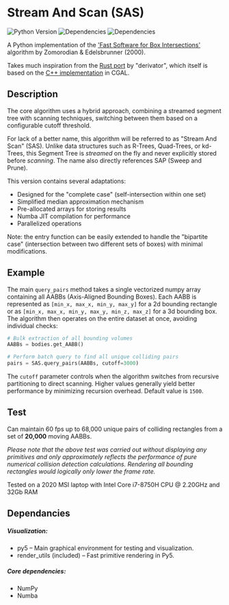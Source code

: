 # Stream And Scan (SAS)

![Python Version](https://img.shields.io/badge/python-3.11-blue)
![Dependencies](https://img.shields.io/badge/dependencies-NumPy-brightgreen)
![Dependencies](https://img.shields.io/badge/dependencies-Numba-orange)

A Python implementation of the ['Fast Software for Box Intersections'](https://dl.acm.org/doi/10.1145/336154.336192) algorithm  by Zomorodian &amp; Edelsbrunner (2000).

Takes much inspiration from the [Rust port](https://github.com/derivator/box_intersect_ze/tree/main) by "derivator", which itself is based on the [C++ implementation](https://github.com/CGAL/cgal/tree/master/Box_intersection_d/include/CGAL) in CGAL.

## Description
The core algorithm uses a hybrid approach, combining a streamed segment tree with 
scanning techniques, switching between them based on a configurable cutoff threshold.

For lack of a better name, this algorithm will be referred to as "Stream And Scan" (SAS). Unlike data structures such as R-Trees, Quad-Trees, or kd-Trees, this Segment Tree is *streamed* on the fly and never explicitly stored before *scanning*. The name also directly references SAP (Sweep and Prune).

This version contains several adaptations:
- Designed for the "complete case" (self-intersection within one set)
- Simplified median approximation mechanism
- Pre-allocated arrays for storing results
- Numba JIT compilation for performance
- Parallelized operations

Note: the entry function can be easily extended to handle the "bipartite case" (intersection 
between two different sets of boxes) with minimal modifications.

## Example

The main `query_pairs` method takes a single vectorized numpy array containing all AABBs (Axis-Aligned Bounding Boxes). Each AABB is represented as `[min_x, max_x, min_y, max_y]` for a 2d bounding rectangle or as `[min_x, max_x, min_y, max_y, min_z, max_z]` for a 3d bounding box. The algorithm then operates on the entire dataset at once, avoiding individual checks:

```python
# Bulk extraction of all bounding volumes
AABBs = bodies.get_AABB()

# Perform batch query to find all unique colliding pairs
pairs = SAS.query_pairs(AABBs, cutoff=3000)
```
The `cutoff` parameter controls when the algorithm switches from recursive partitioning to direct scanning. Higher values generally yield better performance by minimizing recursion overhead. Default value is `1500`.

## Test
Can maintain 60 fps up to 68,000 unique pairs of colliding rectangles from a set of **20,000** moving AABBs.

*Please note that the above test was carried out without displaying any primitives and only approximately reflects the performance of pure numerical collision detection calculations.
Rendering all bounding rectangles would logically only lower the frame rate.*

Tested on a 2020 MSI laptop with Intel Core i7-8750H CPU @ 2.20GHz and 32Gb RAM
  
## Dependancies

##### Visualization:
- py5 – Main graphical environment for testing and visualization.  
- render_utils (included) – Fast primitive rendering in Py5.  

##### Core dependencies:
- NumPy 
- Numba 
